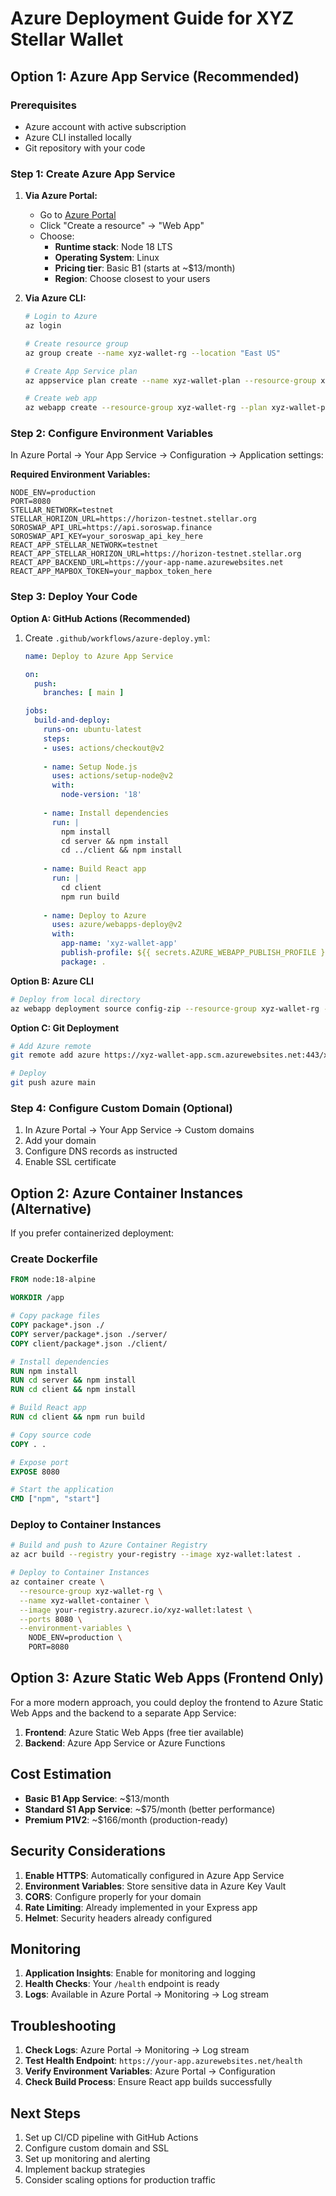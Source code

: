 # Azure Deployment Guide for XYZ Stellar Wallet

## Option 1: Azure App Service (Recommended)

### Prerequisites
- Azure account with active subscription
- Azure CLI installed locally
- Git repository with your code

### Step 1: Create Azure App Service

1. **Via Azure Portal:**
   - Go to [Azure Portal](https://portal.azure.com)
   - Click "Create a resource" → "Web App"
   - Choose:
     - **Runtime stack**: Node 18 LTS
     - **Operating System**: Linux
     - **Pricing tier**: Basic B1 (starts at ~$13/month)
     - **Region**: Choose closest to your users

2. **Via Azure CLI:**
   ```bash
   # Login to Azure
   az login
   
   # Create resource group
   az group create --name xyz-wallet-rg --location "East US"
   
   # Create App Service plan
   az appservice plan create --name xyz-wallet-plan --resource-group xyz-wallet-rg --sku B1 --is-linux
   
   # Create web app
   az webapp create --resource-group xyz-wallet-rg --plan xyz-wallet-plan --name xyz-wallet-app --runtime "NODE|18-lts"
   ```

### Step 2: Configure Environment Variables

In Azure Portal → Your App Service → Configuration → Application settings:

**Required Environment Variables:**
```
NODE_ENV=production
PORT=8080
STELLAR_NETWORK=testnet
STELLAR_HORIZON_URL=https://horizon-testnet.stellar.org
SOROSWAP_API_URL=https://api.soroswap.finance
SOROSWAP_API_KEY=your_soroswap_api_key_here
REACT_APP_STELLAR_NETWORK=testnet
REACT_APP_STELLAR_HORIZON_URL=https://horizon-testnet.stellar.org
REACT_APP_BACKEND_URL=https://your-app-name.azurewebsites.net
REACT_APP_MAPBOX_TOKEN=your_mapbox_token_here
```

### Step 3: Deploy Your Code

**Option A: GitHub Actions (Recommended)**
1. Create `.github/workflows/azure-deploy.yml`:
   ```yaml
   name: Deploy to Azure App Service
   
   on:
     push:
       branches: [ main ]
   
   jobs:
     build-and-deploy:
       runs-on: ubuntu-latest
       steps:
       - uses: actions/checkout@v2
       
       - name: Setup Node.js
         uses: actions/setup-node@v2
         with:
           node-version: '18'
           
       - name: Install dependencies
         run: |
           npm install
           cd server && npm install
           cd ../client && npm install
           
       - name: Build React app
         run: |
           cd client
           npm run build
           
       - name: Deploy to Azure
         uses: azure/webapps-deploy@v2
         with:
           app-name: 'xyz-wallet-app'
           publish-profile: ${{ secrets.AZURE_WEBAPP_PUBLISH_PROFILE }}
           package: .
   ```

**Option B: Azure CLI**
```bash
# Deploy from local directory
az webapp deployment source config-zip --resource-group xyz-wallet-rg --name xyz-wallet-app --src deployment.zip
```

**Option C: Git Deployment**
```bash
# Add Azure remote
git remote add azure https://xyz-wallet-app.scm.azurewebsites.net:443/xyz-wallet-app.git

# Deploy
git push azure main
```

### Step 4: Configure Custom Domain (Optional)

1. In Azure Portal → Your App Service → Custom domains
2. Add your domain
3. Configure DNS records as instructed
4. Enable SSL certificate

## Option 2: Azure Container Instances (Alternative)

If you prefer containerized deployment:

### Create Dockerfile
```dockerfile
FROM node:18-alpine

WORKDIR /app

# Copy package files
COPY package*.json ./
COPY server/package*.json ./server/
COPY client/package*.json ./client/

# Install dependencies
RUN npm install
RUN cd server && npm install
RUN cd client && npm install

# Build React app
RUN cd client && npm run build

# Copy source code
COPY . .

# Expose port
EXPOSE 8080

# Start the application
CMD ["npm", "start"]
```

### Deploy to Container Instances
```bash
# Build and push to Azure Container Registry
az acr build --registry your-registry --image xyz-wallet:latest .

# Deploy to Container Instances
az container create \
  --resource-group xyz-wallet-rg \
  --name xyz-wallet-container \
  --image your-registry.azurecr.io/xyz-wallet:latest \
  --ports 8080 \
  --environment-variables \
    NODE_ENV=production \
    PORT=8080
```

## Option 3: Azure Static Web Apps (Frontend Only)

For a more modern approach, you could deploy the frontend to Azure Static Web Apps and the backend to a separate App Service:

1. **Frontend**: Azure Static Web Apps (free tier available)
2. **Backend**: Azure App Service or Azure Functions

## Cost Estimation

- **Basic B1 App Service**: ~$13/month
- **Standard S1 App Service**: ~$75/month (better performance)
- **Premium P1V2**: ~$166/month (production-ready)

## Security Considerations

1. **Enable HTTPS**: Automatically configured in Azure App Service
2. **Environment Variables**: Store sensitive data in Azure Key Vault
3. **CORS**: Configure properly for your domain
4. **Rate Limiting**: Already implemented in your Express app
5. **Helmet**: Security headers already configured

## Monitoring

1. **Application Insights**: Enable for monitoring and logging
2. **Health Checks**: Your `/health` endpoint is ready
3. **Logs**: Available in Azure Portal → Monitoring → Log stream

## Troubleshooting

1. **Check Logs**: Azure Portal → Monitoring → Log stream
2. **Test Health Endpoint**: `https://your-app.azurewebsites.net/health`
3. **Verify Environment Variables**: Azure Portal → Configuration
4. **Check Build Process**: Ensure React app builds successfully

## Next Steps

1. Set up CI/CD pipeline with GitHub Actions
2. Configure custom domain and SSL
3. Set up monitoring and alerting
4. Implement backup strategies
5. Consider scaling options for production traffic
